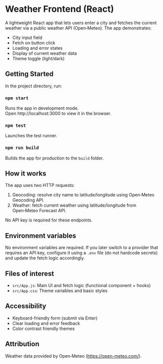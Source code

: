 # Weather Frontend (React)

A lightweight React app that lets users enter a city and fetches the current weather via a public weather API (Open‑Meteo). The app demonstrates:
- City input field
- Fetch on button click
- Loading and error states
- Display of current weather data
- Theme toggle (light/dark)

## Getting Started

In the project directory, run:

### `npm start`
Runs the app in development mode.  
Open http://localhost:3000 to view it in the browser.

### `npm test`
Launches the test runner.

### `npm run build`
Builds the app for production to the `build` folder.

## How it works

The app uses two HTTP requests:
1. Geocoding: resolve city name to latitude/longitude using Open‑Meteo Geocoding API.
2. Weather: fetch current weather using latitude/longitude from Open‑Meteo Forecast API.

No API key is required for these endpoints.

## Environment variables

No environment variables are required. If you later switch to a provider that requires an API key, configure it using a `.env` file (do not hardcode secrets) and update the fetch logic accordingly.

## Files of interest

- `src/App.js`: Main UI and fetch logic (functional component + hooks)
- `src/App.css`: Theme variables and basic styles

## Accessibility

- Keyboard-friendly form (submit via Enter)
- Clear loading and error feedback
- Color contrast friendly themes

## Attribution

Weather data provided by Open‑Meteo (https://open-meteo.com/).
